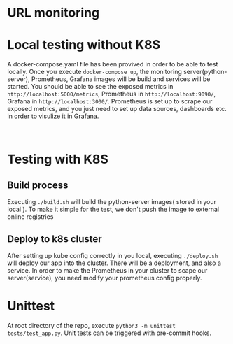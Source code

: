 # URL monitoring   

# Local testing without K8S  
A docker-compose.yaml file has been provived in order to be able to test locally. Once you execute ```docker-compose up```, the monitoring server(python-server), Prometheus, Grafana images will be build and services will be started. You should be able to see the exposed metrics in ```http://localhost:5000/metrics```, Prometheus in ```http://localhost:9090/```, Grafana in ```http://localhost:3000/```. Prometheus is set up to scrape our exposed metrics, and you just need to set up data sources, dashboards etc. in order to visulize it in Grafana.<br><br><br>


# Testing with K8S  
## Build process
Executing ```./build.sh``` will build the python-server images( stored in your local ). To make it simple for the test, we don't push the image to external online registries

## Deploy to k8s cluster
After setting up kube config correctly in you local, executing ```./deploy.sh``` will deploy our app into the cluster. There will be a deployment, and also a service.
In order to make the Prometheus in your cluster to scape our server(service), you need modify your prometheus config properly. 

# Unittest
At root directory of the repo, execute ```python3 -m unittest tests/test_app.py```.
Unit tests can be triggered with pre-commit hooks.
